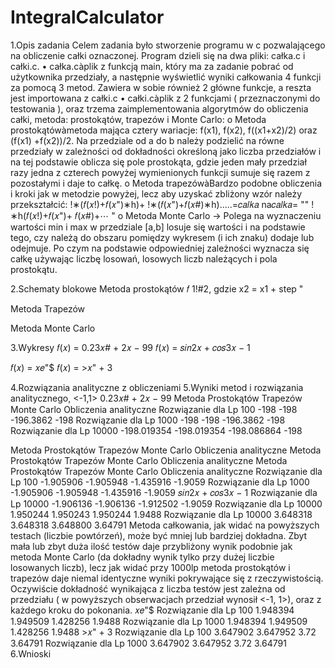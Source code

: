 # IntegralCalculator

 1.Opis zadania
Celem zadania było stworzenie programu w c pozwalającego na obliczenie całki oznaczonej. Program dzieli się na dwa pliki: całka.c i całki.c.
• całka.càplik z funkcją main, który ma za zadanie pobrać od użytkownika przedziały, a następnie wyświetlić wyniki całkowania 4 funkcji za pomocą 3 metod. Zawiera w sobie również 2 główne funkcje, a reszta jest importowana z całki.c
• całki.càplik z 2 funkcjami ( przeznaczonymi do testowania ), oraz trzema zaimplementowania algorytmów do obliczenia całki, metoda: prostokątów, trapezów i Monte Carlo:
o Metoda prostokątówàmetoda mająca cztery wariacje: f(x1), f(x2), f((x1+x2)/2) oraz (f(x1) +f(x2))/2. Na przedziale od a do b należy podzielić na równe przedziały w zależności od dokładności określoną jako liczba przedziałów i na tej podstawie oblicza się pole prostokąta, gdzie jeden mały przedział razy jedna z czterech powyżej wymienionych funkcji sumuje się razem z pozostałymi i daje to całkę.
o Metoda trapezówàBardzo podobne obliczenia i kroki jak w metodzie powyżej, lecz aby uzyskać zbliżony wzór należy przekształcić:
!∗(𝑓(𝑥!)+𝑓(𝑥")∗h)+ !∗(𝑓(𝑥")+𝑓(𝑥#)∗h).....=𝑐𝑎𝑙𝑘𝑎 na𝑐𝑎𝑙𝑘𝑎= ""
! ∗h(𝑓(𝑥!)+𝑓(𝑥")+ 𝑓(𝑥#)+⋯ "
o Metoda Monte Carlo -> Polega na wyznaczeniu wartości min i max w przedziale [a,b] losuje się wartości i na podstawie tego, czy należą do obszaru pomiędzy wykresem (i ich znaku) dodaje lub odejmuje. Po czym na podstawie odpowiedniej zależności wyznacza się całkę używając liczbę losowań, losowych liczb należących i pola prostokątu.

2.Schematy blokowe
Metoda prostokątów 𝑓 1$! %$#2, gdzie x2 = x1 + step "
 
Metoda Trapezów
 
Metoda Monte Carlo
 
3.Wykresy
𝑓(𝑥) = 0.23𝑥# + 2𝑥 − 99
 𝑓(𝑥) = 𝑠𝑖𝑛2𝑥 + 𝑐𝑜𝑠3𝑥 − 1
 
𝑓(𝑥) = 𝑥𝑒"$
  𝑓(𝑥) = >𝑥" + 3
 
4.Rozwiązania analityczne z obliczeniami
 5.Wyniki metod i rozwiązania
analitycznego, <-1,1>
0.23𝑥# + 2𝑥 − 99
    Metoda
Prostokątów Trapezów Monte Carlo Obliczenia analityczne
Rozwiązanie dla Lp 100 -198 -198 -196.3862 -198
Rozwiązanie dla Lp 1000 -198 -198 -196.3862 -198
Rozwiązanie dla Lp 10000 -198.019354 -198.019354 -198.086864 -198
                    
Metoda
Prostokątów Trapezów Monte Carlo Obliczenia analityczne
Metoda
Prostokątów Trapezów Monte Carlo Obliczenia analityczne
Metoda
Prostokątów Trapezów Monte Carlo Obliczenia analityczne
Rozwiązanie dla Lp 100 -1.905906 -1.905948 -1.435916 -1.9059
Rozwiązanie dla Lp 1000 -1.905906 -1.905948 -1.435916 -1.9059
𝑠𝑖𝑛2𝑥 + 𝑐𝑜𝑠3𝑥 − 1
    Rozwiązanie dla Lp 10000 -1.906136 -1.906136 -1.912502 -1.9059
Rozwiązanie dla Lp 10000 1.950244 1.950243 1.950244 1.9488
Rozwiązanie dla Lp 10000 3.648318 3.648318 3.648800 3.64791
Metoda całkowania, jak widać na powyższych testach (liczbie powtórzeń), może być mniej lub bardziej dokładna. Zbyt mała lub zbyt duża ilość testów daje przybliżony wynik podobnie jak metoda Monte Carlo (da dokładny wynik tylko przy dużej liczbie losowanych liczb), lecz jak widać przy 1000lp metoda prostokątów i trapezów daje niemal identyczne wyniki pokrywające się z rzeczywistością. Oczywiście dokładność wynikająca z liczba testów jest zależna od przedziału ( w powyższych obserwacjach przedział wynosił <-1, 1>), oraz z każdego kroku do pokonania.
                    𝑥𝑒"$
    Rozwiązanie dla Lp 100 1.948394 1.949509 1.428256 1.9488
Rozwiązanie dla Lp 1000 1.948394 1.949509 1.428256 1.9488
                     >𝑥" + 3
    Rozwiązanie dla Lp 100 3.647902 3.647952 3.72 3.64791
Rozwiązanie dla Lp 1000 3.647902 3.647952 3.72 3.64791
                    6.Wnioski

